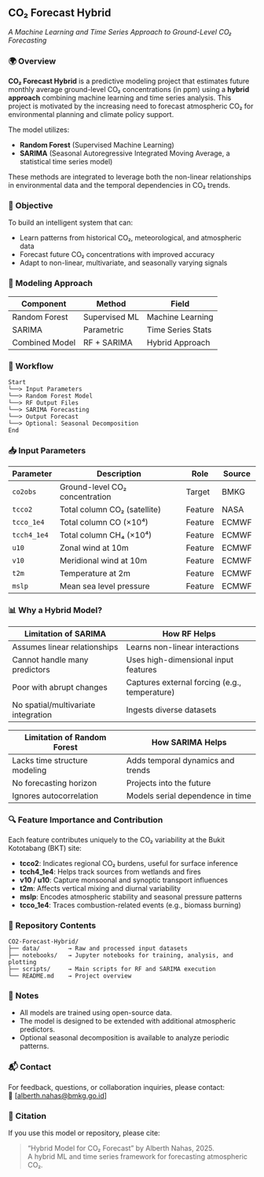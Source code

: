 ## CO₂ Forecast Hybrid

*A Machine Learning and Time Series Approach to Ground-Level CO₂ Forecasting*

### 🌍 Overview

**CO₂ Forecast Hybrid** is a predictive modeling project that estimates future monthly average ground-level CO₂ concentrations (in ppm) using a **hybrid approach** combining machine learning and time series analysis. This project is motivated by the increasing need to forecast atmospheric CO₂ for environmental planning and climate policy support.

The model utilizes:
- **Random Forest** (Supervised Machine Learning)
- **SARIMA** (Seasonal Autoregressive Integrated Moving Average, a statistical time series model)

These methods are integrated to leverage both the non-linear relationships in environmental data and the temporal dependencies in CO₂ trends.  
### 🎯 Objective

To build an intelligent system that can:
- Learn patterns from historical CO₂, meteorological, and atmospheric data
- Forecast future CO₂ concentrations with improved accuracy
- Adapt to non-linear, multivariate, and seasonally varying signals


### 🧠 Modeling Approach

| Component       | Method        | Field             |
|----------------|---------------|-------------------|
| Random Forest  | Supervised ML | Machine Learning  |
| SARIMA         | Parametric    | Time Series Stats |
| Combined Model | RF + SARIMA   | Hybrid Approach   |


### 🔁 Workflow

```text
Start
└──> Input Parameters
└──> Random Forest Model
└──> RF Output Files
└──> SARIMA Forecasting
└──> Output Forecast
└──> Optional: Seasonal Decomposition
End
```


### 📥 Input Parameters

| Parameter   | Description                          | Role    | Source   |
|-------------|--------------------------------------|---------|----------|
| `co2obs`    | Ground-level CO₂ concentration       | Target  | BMKG     |
| `tcco2`     | Total column CO₂ (satellite)         | Feature | NASA     |
| `tcco_1e4`  | Total column CO (×10⁴)               | Feature | ECMWF    |
| `tcch4_1e4` | Total column CH₄ (×10⁴)              | Feature | ECMWF    |
| `u10`       | Zonal wind at 10m                    | Feature | ECMWF    |
| `v10`       | Meridional wind at 10m               | Feature | ECMWF    |
| `t2m`       | Temperature at 2m                    | Feature | ECMWF    |
| `mslp`      | Mean sea level pressure              | Feature | ECMWF    |



### 📊 Why a Hybrid Model?

| Limitation of SARIMA                          | How RF Helps                                   |
|-----------------------------------------------|-------------------------------------------------|
| Assumes linear relationships                  | Learns non-linear interactions                 |
| Cannot handle many predictors                 | Uses high-dimensional input features           |
| Poor with abrupt changes                      | Captures external forcing (e.g., temperature)  |
| No spatial/multivariate integration           | Ingests diverse datasets                       |

| Limitation of Random Forest                   | How SARIMA Helps                               |
|-----------------------------------------------|-------------------------------------------------|
| Lacks time structure modeling                 | Adds temporal dynamics and trends              |
| No forecasting horizon                        | Projects into the future                       |
| Ignores autocorrelation                       | Models serial dependence in time               |



### 🔍 Feature Importance and Contribution

Each feature contributes uniquely to the CO₂ variability at the Bukit Kototabang (BKT) site:

- **tcco2**: Indicates regional CO₂ burdens, useful for surface inference
- **tcch4_1e4**: Helps track sources from wetlands and fires
- **v10 / u10**: Capture monsoonal and synoptic transport influences
- **t2m**: Affects vertical mixing and diurnal variability
- **mslp**: Encodes atmospheric stability and seasonal pressure patterns
- **tcco_1e4**: Traces combustion-related events (e.g., biomass burning)



### 📁 Repository Contents


```text
CO2-Forecast-Hybrid/
├── data/        → Raw and processed input datasets
├── notebooks/   → Jupyter notebooks for training, analysis, and plotting
├── scripts/     → Main scripts for RF and SARIMA execution
└── README.md    → Project overview
```



### 📌 Notes

- All models are trained using open-source data.
- The model is designed to be extended with additional atmospheric predictors.
- Optional seasonal decomposition is available to analyze periodic patterns.




### 📬 Contact

For feedback, questions, or collaboration inquiries, please contact:  
📧 [alberth.nahas@bmkg.go.id]



### 📢 Citation

If you use this model or repository, please cite:

> “Hybrid Model for CO₂ Forecast” by Alberth Nahas, 2025.  
> A hybrid ML and time series framework for forecasting atmospheric CO₂.

